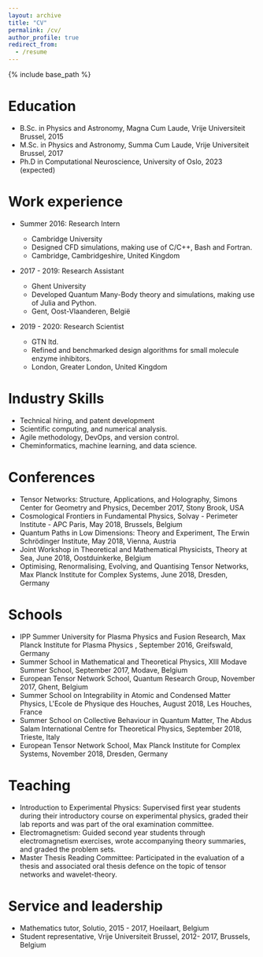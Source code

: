 ```yaml
---
layout: archive
title: "CV"
permalink: /cv/
author_profile: true
redirect_from:
  - /resume
---
```


{% include base_path %}

Education
======
* B.Sc. in Physics and Astronomy, Magna Cum Laude, Vrije Universiteit Brussel, 2015
* M.Sc. in Physics and Astronomy, Summa Cum Laude, Vrije Universiteit Brussel, 2017
* Ph.D in Computational Neuroscience, University of Oslo, 2023 (expected)

Work experience
======
* Summer 2016: Research Intern
  * Cambridge University
  * Designed CFD simulations, making use of C/C++, Bash and Fortran.
  * Cambridge, Cambridgeshire, United Kingdom

* 2017 - 2019: Research Assistant
  * Ghent University
  * Developed Quantum Many-Body theory and simulations, making use of Julia and Python.
  * Gent, Oost-Vlaanderen, België

* 2019 - 2020: Research Scientist
  * GTN ltd.
  * Refined and benchmarked design algorithms for small molecule enzyme inhibitors.
  * London, Greater London, United Kingdom
  
Industry Skills
======
* Technical hiring, and patent development
* Scientific computing, and numerical analysis. 
* Agile methodology, DevOps, and version control.
* Cheminformatics, machine learning, and data science.

Conferences
======
* Tensor Networks: Structure, Applications, and Holography, Simons Center for Geometry and Physics, December 2017, Stony Brook, USA
* Cosmological Frontiers in Fundamental Physics, Solvay - Perimeter Institute - APC Paris, May 2018, Brussels, Belgium
* Quantum Paths in Low Dimensions: Theory and Experiment, The Erwin Schrödinger Institute, May 2018, Vienna, Austria
* Joint Workshop in Theoretical and Mathematical Physicists, Theory at Sea, June 2018, Oostduinkerke, Belgium
* Optimising, Renormalising, Evolving, and Quantising Tensor Networks, Max Planck Institute for Complex Systems, June 2018, Dresden, Germany

Schools
======
* IPP Summer University for Plasma Physics and Fusion Research, Max Planck Institute for Plasma Physics , September 2016, Greifswald, Germany
* Summer School in Mathematical and Theoretical Physics, XIII Modave Summer School, September 2017, Modave, Belgium
* European Tensor Network School, Quantum Research Group, November 2017, Ghent, Belgium
* Summer School on Integrability in Atomic and Condensed Matter Physics, L'Ecole de Physique des Houches, August 2018, Les Houches, France
* Summer School on Collective Behaviour in Quantum Matter, The Abdus Salam International Centre for Theoretical Physics, September 2018, Trieste, Italy
* European Tensor Network School, Max Planck Institute for Complex Systems, November 2018, Dresden, Germany

Teaching
======
* Introduction to Experimental Physics: Supervised first year students during their introductory course on experimental physics, graded their lab reports and was part of the oral examination committee. 
* Electromagnetism: Guided second year students through electromagnetism exercises, wrote accompanying theory summaries, and graded the problem sets. 
* Master Thesis Reading Committee: Participated in the evaluation of a thesis and associated oral thesis defence  on the topic of tensor networks and wavelet-theory. 

Service and leadership
======
* Mathematics tutor, Solutio, 2015 - 2017, Hoeilaart, Belgium
* Student representative, Vrije Universiteit Brussel, 2012- 2017, Brussels, Belgium
